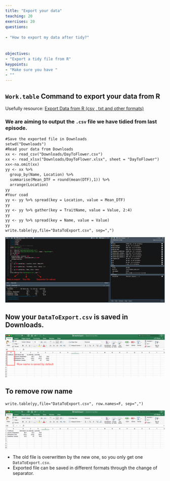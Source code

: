 ```yaml
---
title: "Export your data"
teaching: 20
exercises: 20
questions:

- "How to export my data after tidy?"


objectives:
- "Export a tidy file from R"
keypoints:
- "Make sure you have "
- ""
---
```

## `Work.table` Command to export your data from R

Usefully resource:
[Export Data from R (csv , txt and other formats)](https://www.youtube.com/watch?v=WjpcbmcJjjM)
### We are aiming to output the `.csv` file we have tidied from last episode.

```
#Save the exported file in Downloads
setwd("Downloads")
#Read your data from Downloads
xx <- read_csv("Downloads/DayToFlower.csv")
xx <- read_xlsx("Downloads/DayToFlower.xlsx", sheet = "DayToFlower")
xx<-na.omit(xx)
yy <- xx %>%
  group_by(Name, Location) %>%
  summarise(Mean_DTF = round(mean(DTF),1)) %>% 
  arrange(Location)
yy
#Your coad
yy <- yy %>% spread(key = Location, value = Mean_DTF)
yy
yy <- yy %>% gather(key = TraitName, value = Value, 2:4)
yy
yy <- yy %>% spread(key = Name, value = Value)
yy
write.table(yy,file="DataToExport.csv", sep=",")
```
![Screenshot of main code listing](../fig/Export-data-1.png)

## Now your `DataToExport.csv` is saved in Downloads.
![Screenshot of main code listing](../fig/Export-data-2.png)

## To remove row name
```
write.table(yy,file="DataToExport.csv", row.names=F, sep=",")
```
![Screenshot of main code listing](../fig/Export-data-3.png)
* The old file is overwritten by the new one, so you only get one `DataToExport.csv`. 
* Exported file can be saved in different formats through the change of separator.
